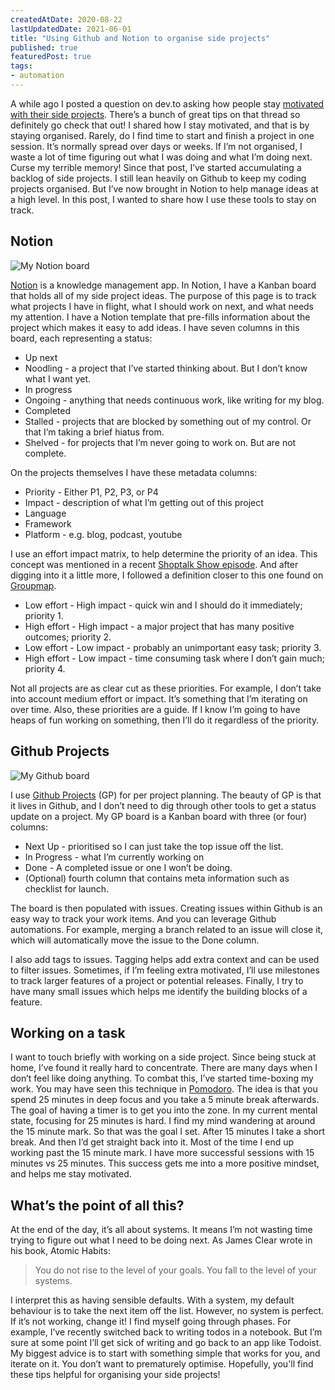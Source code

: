 ```yaml
---
createdAtDate: 2020-08-22
lastUpdatedDate: 2021-06-01
title: "Using Github and Notion to organise side projects"
published: true
featuredPost: true
tags:
- automation
---
```


<script>
  import AlertBox from "$lib/AlertBox.svelte";
</script>

<AlertBox content="Notion has released an API. I'm working on updating this post to use it!" />

A while ago I posted a question on dev.to asking how people stay [motivated with their side projects](https://dev.to/jonoyeong/how-do-you-stay-motivated-with-your-side-projects-4e59 "motivated with their side projects"). There’s a bunch of great tips on that thread so definitely go check that out! I shared how I stay motivated, and that is by staying organised. Rarely, do I find time to start and finish a project in one session. It’s normally spread over days or weeks. If I’m not organised, I waste a lot of time figuring out what I was doing and what I’m doing next. Curse my terrible memory! Since that post, I’ve started accumulating a backlog of side projects. I still lean heavily on Github to keep my coding projects organised. But I’ve now brought in Notion to help manage ideas at a high level. In this post, I wanted to share how I use these tools to stay on track.

## Notion

![My Notion board](https://res.cloudinary.com/jonathan-yeong/image/upload/v1598128341/personal-blog/Notion_board_qwnei0.png "My Notion board")

[Notion](https://www.notion.so/ "Notion") is a knowledge management app. In Notion, I have a Kanban board that holds all of my side project ideas. The purpose of this page is to track what projects I have in flight, what I should work on next, and what needs my attention. I have a Notion template that pre-fills information about the project which makes it easy to add ideas. I have seven columns in this board, each representing a status:

* Up next
* Noodling - a project that I’ve started thinking about. But I don’t know what I want yet.
* In progress
* Ongoing - anything that needs continuous work, like writing for my blog.
* Completed
* Stalled - projects that are blocked by something out of my control. Or that I’m taking a brief hiatus from.
* Shelved - for projects that I’m never going to work on. But are not complete.

On the projects themselves I have these metadata columns:

* Priority - Either P1, P2, P3, or P4
* Impact - description of what I’m getting out of this project
* Language
* Framework
* Platform - e.g. blog, podcast, youtube

I use an effort impact matrix, to help determine the priority of an idea. This concept was mentioned in a recent [Shoptalk Show episode](https://shoptalkshow.com/426/). And after digging into it a little more, I followed a definition closer to this one found on [Groupmap](https://www.groupmap.com/map-templates/impact-effort-matrix).

* Low effort - High impact - quick win and I should do it immediately; priority 1.
* High effort - High impact - a major project that has many positive outcomes; priority 2.
* Low effort - Low impact - probably an unimportant easy task; priority 3.
* High effort - Low impact - time consuming task where I don’t gain much; priority 4.

Not all projects are as clear cut as these priorities. For example, I don’t take into account medium effort or impact. It’s something that I’m iterating on over time. Also, these priorities are a guide. If I know I’m going to have heaps of fun working on something, then I’ll do it regardless of the priority.

## Github Projects

![My Github board](https://res.cloudinary.com/jonathan-yeong/image/upload/v1598128365/personal-blog/Github_board_p59gxk.png "My Github board")

I use [Github Projects](https://docs.github.com/en/github/managing-your-work-on-github/about-project-boards) (GP) for per project planning. The beauty of GP is that it lives in Github, and I don’t need to dig through other tools to get a status update on a project. My GP board is a Kanban board with three (or four) columns:

* Next Up - prioritised so I can just take the top issue off the list.
* In Progress - what I’m currently working on
* Done - A completed issue or one I won’t be doing.
* (Optional) fourth column that contains meta information such as checklist for launch.

The board is then populated with issues. Creating issues within Github is an easy way to track your work items. And you can leverage Github automations. For example, merging a branch related to an issue will close it, which will automatically move the issue to the Done column.

I also add tags to issues. Tagging helps add extra context and can be used to filter issues. Sometimes, if I’m feeling extra motivated, I’ll use milestones to track larger features of a project or potential releases. Finally, I try to have many small issues which helps me identify the building blocks of a feature.

## Working on a task

I want to touch briefly with working on a side project. Since being stuck at home, I’ve found it really hard to concentrate. There are many days when I don’t feel like doing anything. To combat this, I’ve started time-boxing my work. You may have seen this technique in [Pomodoro](https://en.wikipedia.org/wiki/Pomodoro_Technique). The idea is that you spend 25 minutes in deep focus and you take a 5 minute break afterwards. The goal of having a timer is to get you into the zone. In my current mental state, focusing for 25 minutes is hard. I find my mind wandering at around the 15 minute mark. So that was the goal I set. After 15 minutes I take a short break. And then I’d get straight back into it. Most of the time I end up working past the 15 minute mark. I have more successful sessions with 15 minutes vs 25 minutes. This success gets me into a more positive mindset, and helps me stay motivated.

## What’s the point of all this?

At the end of the day, it’s all about systems. It means I’m not wasting time trying to figure out what I need to be doing next. As James Clear wrote in his book, Atomic Habits:

> You do not rise to the level of your goals. You fall to the level of your systems.

I interpret this as having sensible defaults. With a system, my default behaviour is to take the next item off the list. However, no system is perfect. If it’s not working, change it! I find myself going through phases. For example, I’ve recently switched back to writing todos in a notebook. But I’m sure at some point I’ll get sick of writing and go back to an app like Todoist. My biggest advice is to start with something simple that works for you, and iterate on it. You don’t want to prematurely optimise. Hopefully, you'll find these tips helpful for organising your side projects!